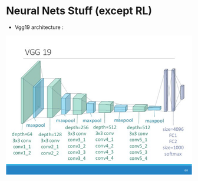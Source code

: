 # Neural Nets Stuff (except RL)


- Vgg19 architecture :

![Alt text](./NST/Architecture.jpeg "VGG19")
